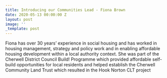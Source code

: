 ```yaml
---
title: Introducing our Communities Lead - Fiona Brown
date: 2020-05-13 00:00:00 Z
layout: post
image: ''
_template: post
---
```


Fiona has over 30 years’ experience in social housing and has worked in housing management, strategy and policy work and in enabling affordable housing development within a local authority context. She was part of the Cherwell District Council Build! Programme which provided affordable self- build opportunities for local residents and helped establish the Cherwell Community Land Trust which resulted in the Hook Norton CLT project
